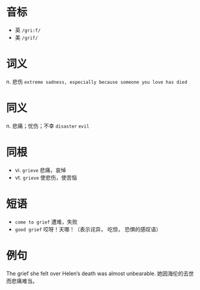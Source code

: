 # 音标

- 英 `/gri:f/`
- 美 `/ɡrif/`

# 词义

n. 悲伤
`extreme sadness, especially because someone you love has died`

# 同义

n. 悲痛；忧伤；不幸
`disaster` `evil`

# 同根

- vi. `grieve` 悲痛，哀悼
- vt. `grieve` 使悲伤，使苦恼

# 短语

- `come to grief` 遭难，失败
- `good grief` 哎呀！天哪！（表示诧异， 吃惊， 恐惧的感叹语）

# 例句

The grief she felt over Helen’s death was almost unbearable.
她因海伦的去世而悲痛难当。


